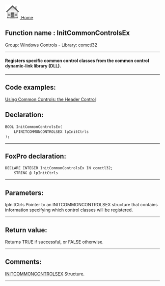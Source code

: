 [<img src="../../images/home.png"> Home ](https://github.com/VFPX/Win32API)  

## Function name : InitCommonControlsEx
Group: Windows Controls - Library: comctl32    
***  


#### Registers specific common control classes from the common control dynamic-link library (DLL).
***  


## Code examples:
[Using Common Controls: the Header Control](../../samples/sample_298.md)  

## Declaration:
```foxpro  
BOOL InitCommonControlsEx(
	LPINITCOMMONCONTROLSEX lpInitCtrls
);  
```  
***  


## FoxPro declaration:
```foxpro  
DECLARE INTEGER InitCommonControlsEx IN comctl32;
	STRING @ lpInitCtrls  
```  
***  


## Parameters:
lpInitCtrls
Pointer to an INITCOMMONCONTROLSEX structure that contains information specifying which control classes will be registered. 
  
***  


## Return value:
Returns TRUE if successful, or FALSE otherwise.   
***  


## Comments:
<a href="http://msdn.microsoft.com/library/default.asp?url=/library/en-us/shellcc/platform/commctls/common/structures/initcommoncontrolsex.asp">INITCOMMONCONTROLSEX</a> Structure.  
  
***  

